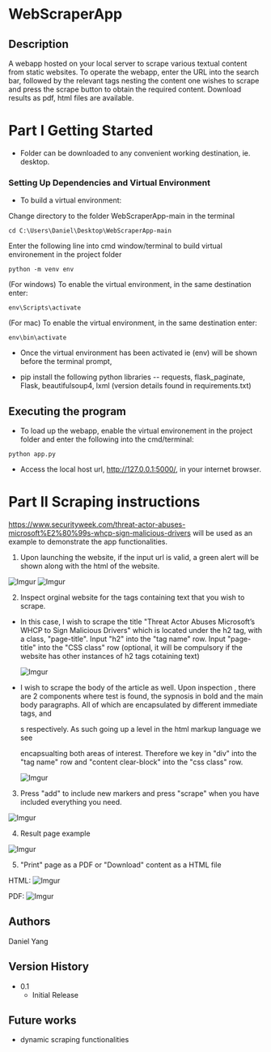 # WebScraperApp

## Description

A webapp hosted on your local server to scrape various textual content from static websites.
To operate the webapp, enter the URL into the search bar, followed by the relevant tags nesting the content one wishes to scrape and press the scrape button to obtain the required content.
Download results as pdf, html files are available.

# Part I Getting Started

* Folder can be downloaded to any convenient working destination, ie. desktop.

### Setting Up Dependencies and Virtual Environment 


* To build a virtual environment:

Change directory to the folder WebScraperApp-main in the terminal 

``` 
cd C:\Users\Daniel\Desktop\WebScraperApp-main
```
Enter the following line into cmd window/terminal to build virtual environement in the project folder

``` 
python -m venv env
```

(For windows) To enable the virtual environment, in the same destination enter:

``` 
env\Scripts\activate
```
(For mac) To enable the virtual environment, in the same destination enter:
``` 
env\bin\activate
```
* Once the virtual environment has been activated ie (env) will be shown before the terminal prompt,

* pip install the following python libraries  --  requests, flask_paginate, Flask, beautifulsoup4, lxml (version details found in requirements.txt)
                                             

## Executing the program

* To load up the webapp, enable the virtual environement in the project folder and enter the following into the cmd/terminal:

```
python app.py
```
* Access the local host url, http://127.0.0.1:5000/, in your internet browser.


# Part II Scraping instructions

https://www.securityweek.com/threat-actor-abuses-microsoft%E2%80%99s-whcp-sign-malicious-drivers will be used as an example to demonstrate the app functionalities. 

1. Upon launching the website, if the input url is valid, a green alert will be shown along with the html of the website.

  ![Imgur](https://i.imgur.com/rcoZv3N.png)
  ![Imgur](https://i.imgur.com/sXRqzRB.png)

2. Inspect orginal website for the tags containing text that you wish to scrape. 
- In this case, I wish to scrape the title "Threat Actor Abuses Microsoft’s WHCP to Sign Malicious Drivers" which is located under the h2 tag, with a class, "page-title".       Input "h2" into the "tag name" row. Input "page-title" into the "CSS class" row (optional, it will be compulsory if the website has other instances of h2 tags cotaining       text)

  ![Imgur](https://i.imgur.com/dedDzGk.png)
  
- I wish to scrape the body of the article as well. Upon inspection , there are 2 components where test is found, the sypnosis in bold and the main body paragraphs. All of     which are encapsulated by different immediate tags, <span> and <p>s respectively. As such going up a level in the html markup language we see <div class="content clear-       block"> encapsualting both areas of interest. Therefore we key in "div" into the "tag name" row and "content clear-block" into the "css class" row.
  
  ![Imgur](https://i.imgur.com/HNvOWMo.png)
  
3. Press "add" to include new markers and press "scrape" when you have included everything you need.
  
  ![Imgur](https://i.imgur.com/upCdjDw.png)
  
4. Result page example
  
  ![Imgur](https://i.imgur.com/9UTZLZY.png)
  
5. "Print" page as a PDF or "Download" content as a HTML file
  
  HTML:
  ![Imgur](https://i.imgur.com/3EdQpEK.png)
  
  PDF:
  ![Imgur](https://i.imgur.com/k05ean4.png)



## Authors

Daniel Yang

## Version History

* 0.1
    * Initial Release

## Future works
* dynamic scraping functionalities
